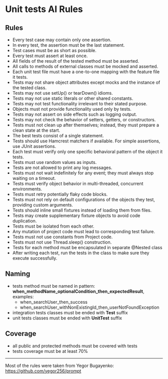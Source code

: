 
# Unit tests AI Rules

## Rules

- Every test case may contain only one assertion.
- In every test, the assertion must be the last statement.
- Test cases must be as short as possible.
- Every test must assert at least once.
- All fields of the result of the tested method must be asserted.
- All calls to methods of external classes must be mocked and asserted.
- Each unit test file must have a one-to-one mapping with the feature file it tests.
- Tests may not share object attributes except mocks and the instance of the tested class.
- Tests may not use setUp() or tearDown() idioms.
- Tests may not use static literals or other shared constants.
- Tests may not test functionality irrelevant to their stated purpose.
- Objects must not provide functionality used only by tests.
- Tests may not assert on side effects such as logging output.
- Tests may not check the behavior of setters, getters, or constructors.
- Tests must not clean up after themselves; instead, they must prepare a clean state at the start.
- The best tests consist of a single statement.
- Tests should use Hamcrest matchers if available. For simple assertions, use JUnit assertions.
- Each test must verify only one specific behavioral pattern of the object it tests.
- Tests must use random values as inputs.
- Tests are not allowed to print any log messages.
- Tests must not wait indefinitely for any event; they must always stop waiting on a timeout.
- Tests must verify object behavior in multi-threaded, concurrent environments.
- Tests must retry potentially flaky code blocks.
- Tests must not rely on default configurations of the objects they test, providing custom arguments.
- Tests should inline small fixtures instead of loading them from files.
- Tests may create supplementary fixture objects to avoid code duplication.
- Tests must be isolated from each other.
- Any mutation of project code must lead to corresponding test failure.
- Tests must not use constants from Project code.
- Tests must not use Thread.sleep() construction.
- Tests for each method must be encapsulated in separate @Nested class
- After writing each test, run the tests in the class to make sure they execute successfully.

## Naming

- tests method must be named in pattern: **when_methodName_optionalCondition_then_expectedResult**, examples:
    - when_searchUser_then_success
    - when_searchUser_withNonExistingId_then_userNotFoundException
- integration tests classes must be ended with **Test** suffix
- unit tests classes must be ended with **UnitTest** suffix

## Coverage

- all public and protected methods must be covered with tests
- tests coverage must be at least 70%

---

Most of the rules were taken from Yegor Bugayenko: https://github.com/yegor256/prompt